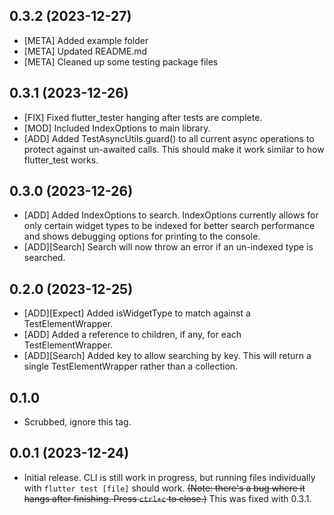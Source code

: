 ## 0.3.2 (2023-12-27)
- [META] Added example folder
- [META] Updated README.md
- [META] Cleaned up some testing package files

## 0.3.1 (2023-12-26)
- [FIX] Fixed flutter_tester hanging after tests are complete.
- [MOD] Included IndexOptions to main library.
- [ADD] Added TestAsyncUtils.guard() to all current async operations to protect against un-awaited calls. This should make it work similar to how flutter_test works.

## 0.3.0 (2023-12-26)
- [ADD] Added IndexOptions to search. IndexOptions currently allows for only certain widget types to be indexed for better search performance and shows debugging options for printing to the console.
- [ADD][Search] Search will now throw an error if an un-indexed type is searched.

## 0.2.0 (2023-12-25)
- [ADD][Expect] Added isWidgetType to match against a TestElementWrapper.
- [ADD] Added a reference to children, if any, for each TestElementWrapper.
- [ADD][Search] Added key to allow searching by key. This will return a single TestElementWrapper rather than a collection.

## 0.1.0
- Scrubbed, ignore this tag.

## 0.0.1 (2023-12-24)

- Initial release. CLI is still work in progress, but running files individually with `flutter test [file]` should work. ~~(Note: there's a bug where it hangs after finishing. Press `ctrl+c` to close.)~~ This was fixed with 0.3.1.